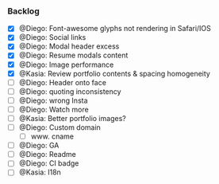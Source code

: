 ### Backlog

- [x] @Diego: Font-awesome glyphs not rendering in Safari/IOS
- [x] @Diego: Social links
- [x] @Diego: Modal header excess
- [x] @Diego: Resume modals content
- [x] @Diego: Image performance
- [x] @Kasia: Review portfolio contents & spacing homogeneity
- [ ] @Diego: Header onto face
- [ ] @Diego: quoting inconsistency
- [ ] @Diego: wrong Insta
- [ ] @Diego: Watch more
- [ ] @Kasia: Better portfolio images?
- [ ] @Diego: Custom domain
  - [ ] www. cname
- [ ] @Diego: GA
- [ ] @Diego: Readme
- [ ] @Diego: CI badge
- [ ] @Kasia: I18n